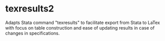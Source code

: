 # texresults2
Adapts Stata command "texresults" to facilitate export from Stata to LaTex with focus on table construction and ease of updating results in case of changes in specifications.
